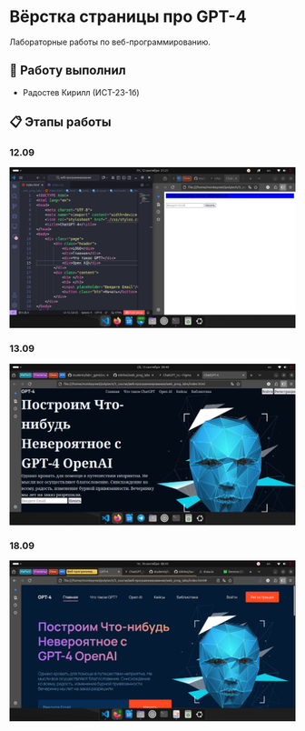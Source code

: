 # Вёрстка страницы про GPT-4 

Лабораторные работы по веб-программированию.

## 👥 Работу выполнил
- Радостев Кирилл (ИСТ-23-1б)

## 📋 Этапы работы
### 12.09
![](./assets/for_git/1.png)

### 13.09
![](./assets/for_git/2.png)

### 18.09
![](./assets/for_git/3.png)
